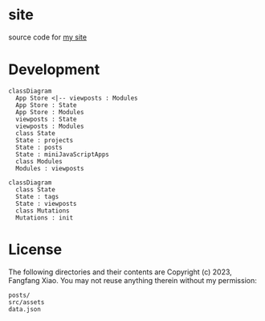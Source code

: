 # site

source code for [my site](https://f2xiao.github.io/site)

# Development

```mermaid
classDiagram
  App Store <|-- viewposts : Modules
  App Store : State
  App Store : Modules
  viewposts : State
  viewposts : Modules
  class State
  State : projects
  State : posts
  State : miniJavaScriptApps
  class Modules
  Modules : viewposts
```

```mermaid
classDiagram
  class State
  State : tags
  State : viewposts
  class Mutations
  Mutations : init
```

# License

The following directories and their contents are Copyright (c) 2023, Fangfang Xiao. You may not reuse anything therein without my permission:

```
posts/
src/assets
data.json
```

